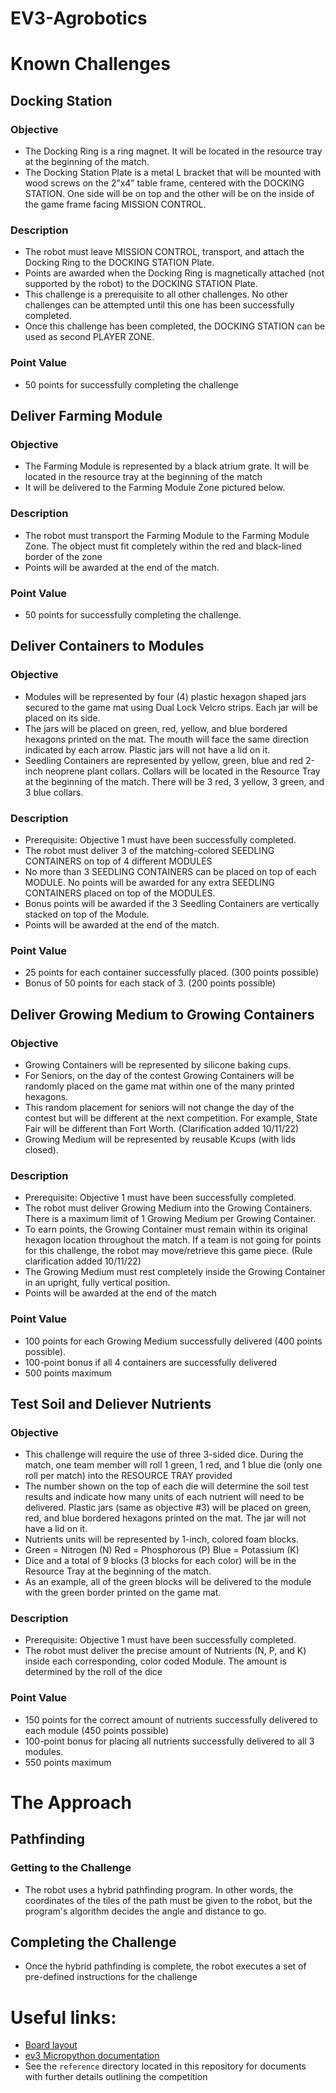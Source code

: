 # EV3-Agrobotics

# Known Challenges
## Docking Station
### Objective
- The Docking Ring is a ring magnet. It will be located in the resource tray at the beginning of the match.
- The Docking Station Plate is a metal L bracket that will be mounted with wood screws on the 2”x4” table frame, centered with the DOCKING STATION. One side will be on top and the other will be on the inside of the game frame facing MISSION CONTROL.
### Description
- The robot must leave MISSION CONTROL, transport, and attach the Docking Ring to the DOCKING STATION Plate.
- Points are awarded when the Docking Ring is magnetically attached (not supported by the robot) to the DOCKING STATION Plate.
- This challenge is a prerequisite to all other challenges. No other challenges can be attempted until this one has been successfully completed.
- Once this challenge has been completed, the DOCKING STATION can be used as second PLAYER ZONE.
### Point Value
- 50 points for successfully completing the challenge

## Deliver Farming Module
### Objective
- The Farming Module is represented by a black atrium grate. It will be located in the resource tray at the beginning of the match
- It will be delivered to the Farming Module Zone pictured below.
### Description
- The robot must transport the Farming Module to the Farming Module Zone. The object must fit completely within the red and black-lined border of the zone
- Points will be awarded at the end of the match.
### Point Value
- 50 points for successfully completing the challenge.

## Deliver Containers to Modules
### Objective
- Modules will be represented by four (4) plastic hexagon shaped jars secured to the game mat using Dual Lock Velcro strips. Each jar will be placed on its side.
- The jars will be placed on green, red, yellow, and blue bordered hexagons printed on the mat. The mouth will face the same direction indicated by each arrow. Plastic jars will not have a lid on it.
- Seedling Containers are represented by yellow, green, blue and red 2-inch neoprene plant collars. Collars will be located in the Resource Tray at the beginning of the match. There will be 3 red, 3 yellow, 3 green, and 3 blue collars.
### Description
- Prerequisite: Objective 1 must have been successfully completed.
- The robot must deliver 3 of the matching-colored SEEDLING CONTAINERS on top of 4 different MODULES
- No more than 3 SEEDLING CONTAINERS can be placed on top of each MODULE. No points will be awarded for any extra SEEDLING CONTAINERS placed on top of the MODULES.
- Bonus points will be awarded if the 3 Seedling Containers are vertically stacked on top of the Module.
- Points will be awarded at the end of the match.
### Point Value
- 25 points for each container successfully placed. (300 points possible)
- Bonus of 50 points for each stack of 3. (200 points possible)

## Deliver Growing Medium to Growing Containers
### Objective
- Growing Containers will be represented by silicone baking cups.
- For Seniors, on the day of the contest Growing Containers will be randomly placed on the game mat within one of the many printed hexagons.
- This random placement for seniors will not change the day of the contest but will be different at the next competition. For example, State Fair will be different than Fort Worth. (Clarification added 10/11/22)
- Growing Medium will be represented by reusable Kcups (with lids closed).
### Description
- Prerequisite: Objective 1 must have been successfully completed.
- The robot must deliver Growing Medium into the Growing Containers. There is a maximum limit of 1 Growing Medium per Growing Container.
- To earn points, the Growing Container must remain within its original hexagon location throughout the match. If a team is not going for points for this challenge, the robot may move/retrieve this game piece. (Rule clarification added 10/11/22)
- The Growing Medium must rest completely inside the Growing Container in an upright, fully vertical position.
- Points will be awarded at the end of the match
### Point Value
- 100 points for each Growing Medium successfully delivered (400 points possible).
- 100-point bonus if all 4 containers are successfully delivered
- 500 points maximum

## Test Soil and Deliever Nutrients
### Objective
- This challenge will require the use of three 3-sided dice. During the match, one team member will roll 1 green, 1 red, and 1 blue die (only one roll per match) into the RESOURCE TRAY provided
- The number shown on the top of each die will determine the soil test results and indicate how many units of each nutrient will need to be delivered. Plastic jars (same as objective #3) will be placed on green, red, and blue bordered hexagons printed on the mat. The jar will not have a lid on it.
- Nutrients units will be represented by 1-inch, colored foam blocks.
- Green = Nitrogen (N) Red = Phosphorous (P) Blue = Potassium (K)
- Dice and a total of 9 blocks (3 blocks for each color) will be in the Resource Tray at the beginning of the match.
- As an example, all of the green blocks will be delivered to the module with the green border printed on the game mat.
### Description
- Prerequisite: Objective 1 must have been successfully completed.
- The robot must deliver the precise amount of Nutrients (N, P, and K) inside each corresponding, color coded Module. The amount is determined by the roll of the dice
### Point Value
- 150 points for the correct amount of nutrients successfully delivered to each module (450 points possible)
- 100-point bonus for placing all nutrients successfully delivered to all 3 modules.
- 550 points maximum



# The Approach
## Pathfinding
### Getting to the Challenge
- The robot uses a hybrid pathfinding program. In other words, the coordinates of the tiles of the path must be given to the robot, but the program's algorithm decides the angle and distance to go.
## Completing the Challenge
- Once the hybrid pathfinding is complete, the robot executes a set of pre-defined instructions for the challenge



# Useful links:
 - [Board layout](https://texas4-h.tamu.edu/wp-content/uploads/robotics_agrobotics_game_mat_2022_2023.pdf)
 - [ev3 Micropython documentation](https://pybricks.com/ev3-micropython/startbrick.html)
 - See the `reference` directory located in this repository for documents with further details outlining the competition